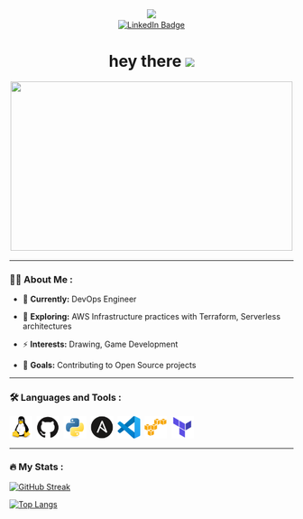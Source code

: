 <div id="header" align="center">
  <img src="https://media.giphy.com/media/VIuVH9oA5zJ3HWe4T1/giphy.gif" width="100"/>
  <div id="badges">
    <a href="https://www.linkedin.com/in/sghendryx/">
    <img src="https://img.shields.io/badge/LinkedIn-blue?style=for-the-badge&logo=linkedin&logoColor=white" alt="LinkedIn Badge"/>
  </a>
  </div>
  <h1>
  hey there
  <img src="https://media.giphy.com/media/hvRJCLFzcasrR4ia7z/giphy.gif" width="30px"/>
</h1>
</div>
<div align="center">
  <img src="https://media.tenor.com/wKVKPMloJdcAAAAC/halloween-pixel.gif" width="500" height="300"/>
</div>

---

### :woman_technologist: About Me :

- :telescope: **Currently:** DevOps Engineer

- :seedling: **Exploring:** AWS Infrastructure practices with Terraform, Serverless architectures

- :zap: **Interests:** Drawing, Game Development

- 🚀 **Goals:** Contributing to Open Source projects

---

### :hammer_and_wrench: Languages and Tools :
<div>
  <img src="https://github.com/devicons/devicon/blob/master/icons/linux/linux-original.svg" title="Linux" alt="Linux" width="40" height="40"/>&nbsp;
  <img src="https://github.com/devicons/devicon/blob/master/icons/github/github-original.svg" title="Github" alt="Github" width="40" height="40"/>&nbsp;
  <img src="https://github.com/devicons/devicon/blob/master/icons/python/python-original.svg" title="Python" alt="Python" width="40" height="40"/>&nbsp;
  <img src="https://github.com/devicons/devicon/blob/master/icons/ansible/ansible-original.svg" title="Ansible" alt="Ansible" width="40" height="40"/>&nbsp;
  <img src="https://github.com/devicons/devicon/blob/master/icons/vscode/vscode-original.svg" title="VSCode" alt="VScode" width="40" height="40"/>&nbsp;
  <img src="https://github.com/devicons/devicon/blob/master/icons/amazonwebservices/amazonwebservices-original.svg" title="AWS" alt="AWS" width="40" height="40"/>&nbsp;
  <img src="https://github.com/devicons/devicon/blob/master/icons/terraform/terraform-original.svg" title="Terraform" alt="Terraform" width="40" height="40"/>&nbsp;

</div>

---

### :fire: My Stats :
[![GitHub Streak](http://github-readme-streak-stats.herokuapp.com?user=sghendryx&theme=dark&background=000000)](https://git.io/streak-stats)

[![Top Langs](https://github-readme-stats.vercel.app/api/top-langs/?username=sghendryx&layout=compact&theme=vision-friendly-dark)](https://github.com/anuraghazra/github-readme-stats)

